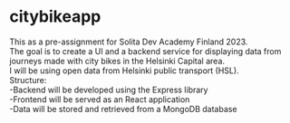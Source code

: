 # citybikeapp

This as a pre-assignment for Solita Dev Academy Finland 2023.  
The goal is to create a UI and a backend service for displaying data from journeys made with city bikes in the Helsinki Capital area.  
I will be using open data from Helsinki public transport (HSL).  
Structure:  
-Backend will be developed using the Express library  
-Frontend will be served as an React application  
-Data will be stored and retrieved from a MongoDB database  


